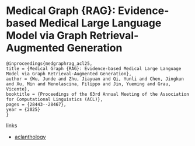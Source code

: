 # Medical Graph {RAG}: Evidence-based Medical Large Language Model via Graph Retrieval-Augmented Generation

```
@inproceedings{medgraphrag_acl25,
title = {Medical Graph {RAG}: Evidence-based Medical Large Language Model via Graph Retrieval-Augmented Generation},
author = {Wu, Junde and Zhu, Jiayuan and Qi, Yunli and Chen, Jingkun and Xu, Min and Menolascina, Filippo and Jin, Yueming and Grau, Vicente},
booktitle = {Proceedings of the 63rd Annual Meeting of the Association for Computational Linguistics (ACL)},
pages = {28443--28467},
year = {2025}
}
```

links
- [aclanthology](https://aclanthology.org/2025.acl-long.1381/)
